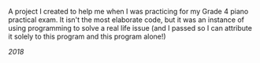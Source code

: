 A project I created to help me when I was practicing for my Grade 4 piano practical exam. 
It isn't the most elaborate code, but it was an instance of using programming to solve a real life issue 
(and I passed so I can attribute it solely to this program and this program alone!)

*2018*
